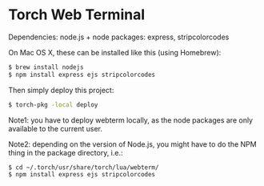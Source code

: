 Torch Web Terminal
==================

Dependencies: node.js + node packages: express, stripcolorcodes

On Mac OS X, these can be installed like this (using Homebrew):

```bash
$ brew install nodejs
$ npm install express ejs stripcolorcodes
```

Then simply deploy this project:

```bash
$ torch-pkg -local deploy
```

Note1: you have to deploy webterm locally, as the node packages are
only available to the current user.

Note2: depending on the version of Node.js, you might have to do
the NPM thing in the package directory, i.e.:

```bash
$ cd ~/.torch/usr/share/torch/lua/webterm/
$ npm install express ejs stripcolorcodes
```
